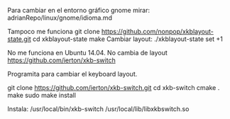 Para cambiar en el entorno gráfico gnome mirar:
adrianRepo/linux/gnome/idioma.md


Tampoco me funciona
git clone https://github.com/nonpop/xkblayout-state.git
cd xkblayout-state
make
Cambiar layout:
./xkblayout-state set +1


No me funciona en Ubuntu 14.04.
No cambia de layout
https://github.com/ierton/xkb-switch

Programita para cambiar el keyboard layout.

git clone https://github.com/ierton/xkb-switch.git
cd xkb-switch
cmake .
make
sudo make install

Instala:
/usr/local/bin/xkb-switch
/usr/local/lib/libxkbswitch.so
